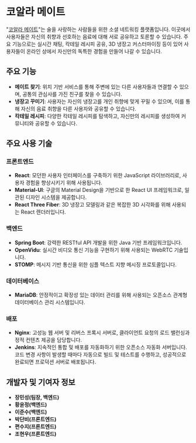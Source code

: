 # 코알라 메이트

"[코알라 메이트](https://i10d212.p.ssafy.io)"는 술을 사랑하는 사람들을 위한 소셜 네트워킹 플랫폼입니다. 이곳에서 사용자들은 자신의 취향과 선호하는 음료에 대해 서로 공유하고 토론할 수 있습니다. 주요 기능으로는 실시간 채팅, 칵테일 레시피 공유, 3D 냉장고 커스터마이징 등이 있어 사용자들이 온라인 상에서 자신만의 독특한 경험을 만들어 나갈 수 있습니다.

## 주요 기능

- **메이트 찾기**: 위치 기반 서비스를 통해 주변에 있는 다른 사용자들과 연결할 수 있으며, 공통의 관심사를 가진 친구를 찾을 수 있습니다.
- **냉장고 꾸미기**: 사용자는 자신의 냉장고를 개인 취향에 맞게 꾸밀 수 있으며, 이를 통해 자신의 음료 취향을 다른 사용자와 공유할 수 있습니다.
- **칵테일 레시피**: 다양한 칵테일 레시피를 탐색하고, 자신만의 레시피를 생성하여 커뮤니티와 공유할 수 있습니다.

## 주요 사용 기술

### 프론트엔드

- **React**: 모던한 사용자 인터페이스를 구축하기 위한 JavaScript 라이브러리로, 사용자 경험을 향상시키기 위해 사용됩니다.
- **Material-UI**: 구글의 Material Design을 기반으로 한 React UI 프레임워크로, 일관된 디자인 시스템을 제공합니다.
- **React Three Fiber**: 3D 냉장고 모델링과 같은 복잡한 3D 시각화를 위해 사용되는 React 렌더러입니다.

### 백엔드

- **Spring Boot**: 강력한 RESTful API 개발을 위한 Java 기반 프레임워크입니다.
- **OpenVidu**: 실시간 비디오 통신 기능을 구현하기 위해 사용되는 WebRTC 기술입니다.
- **STOMP**: 메시지 기반 통신을 위한 심플 텍스트 지향 메시징 프로토콜입니다.

### 데이터베이스

- **MariaDB**: 안정적이고 확장성 있는 데이터 관리를 위해 사용되는 오픈소스 관계형 데이터베이스 관리 시스템입니다.

### 배포

- **Nginx**: 고성능 웹 서버 및 리버스 프록시 서버로, 클라이언트 요청의 로드 밸런싱과 정적 컨텐츠 제공을 담당합니다.
- **Jenkins**: 지속적인 통합 및 배포를 자동화하기 위한 오픈소스 자동화 서버입니다. 코드 변경 사항이 발생할 때마다 자동으로 빌드 및 테스트를 수행하고, 성공적으로 완료되면 프로덕션 서버로 배포됩니다.

## 개발자 및 기여자 정보

- **장민성(팀장, 백엔드)**
- **황윤정(백엔드)**
- **이준수(백엔드)**
- **박단비(프론트엔드)**
- **편수지(프론트엔드)**
- **조현우(프론트엔드)**
